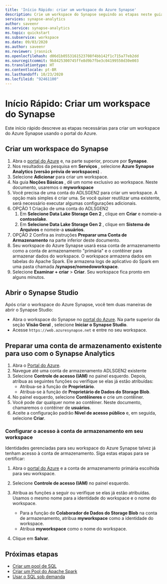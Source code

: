 ```yaml
---
title: 'Início Rápido: criar um workspace do Azure Synapse'
description: Crie um workspace do Synapse seguindo as etapas neste guia.
services: synapse-analytics
author: saveenr
ms.service: synapse-analytics
ms.topic: quickstart
ms.subservice: workspace
ms.date: 09/03/2020
ms.author: saveenr
ms.reviewer: jrasnick
ms.openlocfilehash: d06d1b0553161523708f4bb142f1c715a77eb2dd
ms.sourcegitcommit: 9b8425300745ffe8d9b7fbe3c04199550d30e003
ms.translationtype: HT
ms.contentlocale: pt-BR
ms.lasthandoff: 10/23/2020
ms.locfileid: "92461100"
---
```

# <a name="quickstart-create-a-synapse-workspace"></a>Início Rápido: Criar um workspace do Synapse
Este início rápido descreve as etapas necessárias para criar um workspace do Azure Synapse usando o portal do Azure.

## <a name="create-a-synapse-workspace"></a>Criar um workspace do Synapse

1. Abra o [portal do Azure](https://portal.azure.com) e, na parte superior, procure por **Synapse**.
1. Nos resultados da pesquisa em **Serviços** , selecione **Azure Synapse Analytics (versão prévia de workspaces)** .
1. Selecione **Adicionar** para criar um workspace.
1. Na guia **Noções Básicas** , dê um nome exclusivo ao workspace. Neste documento, usaremos o **myworkspace**
1. Você precisa de uma conta do ADLSGEN2 para criar um workspace. A opção mais simples é criar uma. Se você quiser reutilizar uma existente, será necessário executar algumas configurações adicionais. 
1. OPÇÃO 1 Criação de uma conta do ADLSGEN2 
    1. Em **Selecione Data Lake Storage Gen 2** , clique em **Criar** e nomeie-a **contosolake**.
    1. Em **Selecione Data Lake Storage Gen 2** , clique em **Sistema de Arquivos** e nomeie-a **usuários**.
1. OPÇÃO 2 Confira as instruções **Preparar uma Conta de Armazenamento** na parte inferior deste documento.
1. Seu workspace do Azure Synapse usará essa conta de armazenamento como a conta de armazenamento "primária" e o contêiner para armazenar dados do workspace. O workspace armazena dados em tabelas do Apache Spark. Ele armazena logs de aplicativo do Spark em uma pasta chamada **/synapse/nomedoworkspace**.
1. Selecione **Examinar + criar** > **Criar**. Seu workspace fica pronto em alguns minutos.

## <a name="open-synapse-studio"></a>Abrir o Synapse Studio

Após criar o workspace do Azure Synapse, você tem duas maneiras de abrir o Synapse Studio:

* Abra o workspace do Synapse no [portal do Azure](https://portal.azure.com). Na parte superior da seção **Visão Geral** , selecione **Iniciar o Synapse Studio**.
* Acesse `https://web.azuresynapse.net` e entre no seu workspace.

## <a name="prepare-an-existing-storage-account-for-use-with-synapse-analytics"></a>Preparar uma conta de armazenamento existente para uso com o Synapse Analytics

1. Abra o [Portal do Azure](https://portal.azure.com).
1. Navegue até uma conta de armazenamento ADLSGEN2 existente
1. Selecione **Controle de acesso (IAM)** no painel esquerdo. Depois, atribua as seguintes funções ou verifique se elas já estão atribuídas:
    * Atribua-se à função de **Proprietário**.
    * Atribua-se à função de **Proprietário de Dados do Storage Blob**.
1. No painel esquerdo, selecione **Contêineres** e crie um contêiner.
1. Você pode dar qualquer nome ao contêiner. Neste documento, chamaremos o contêiner de **usuários**.
1. Aceite a configuração padrão **Nível de acesso público** e, em seguida, selecione **Criar**.

### <a name="configure-access-to-the-storage-account-from-your-workspace"></a>Configurar o acesso à conta de armazenamento em seu workspace

Identidades gerenciadas para seu workspace do Azure Synapse talvez já tenham acesso à conta de armazenamento. Siga estas etapas para se certificar:

1. Abra o [portal do Azure](https://portal.azure.com) e a conta de armazenamento primária escolhida para seu workspace.
1. Selecione **Controle de acesso (IAM)** no painel esquerdo.
1. Atribua as funções a seguir ou verifique se elas já estão atribuídas. Usamos o mesmo nome para a identidade do workspace e o nome do workspace.
    * Para a função de **Colaborador de Dados do Storage Blob** na conta de armazenamento, atribua **myworkspace** como a identidade do workspace.
    * Atribua **myworkspace** como o nome do workspace.

1. Clique em **Salvar**.

## <a name="next-steps"></a>Próximas etapas

* [Criar um pool de SQL](quickstart-create-sql-pool-studio.md) 
* [Criar um Pool do Apache Spark](quickstart-create-apache-spark-pool-portal.md)
* [Usar o SQL sob demanda](quickstart-sql-on-demand.md)
